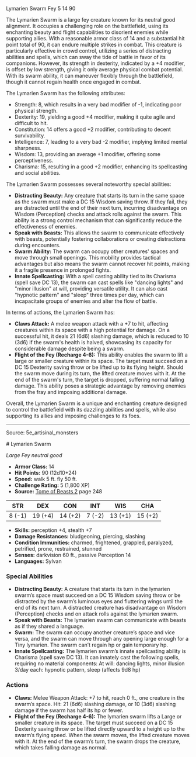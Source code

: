 <MonsterName/>Lymarien Swarm</MonsterName>
<CreatureType/>Fey</CreatureType>
<CR/>5</CR>
<AC/>14</AC>
<HP/>90</HP>
<summary>The Lymarien Swarm is a large fey creature known for its neutral good alignment. It occupies a challenging role on the battlefield, using its enchanting beauty and flight capabilities to disorient enemies while supporting allies. With a reasonable armor class of 14 and a substantial hit point total of 90, it can endure multiple strikes in combat. This creature is particularly effective in crowd control, utilizing a series of distracting abilities and spells, which can sway the tide of battle in favor of its companions. However, its strength in dexterity, indicated by a +4 modifier, is offset by low strength, giving it only average physical combat potential. With its swarm ability, it can maneuver flexibly through the battlefield, though it cannot regain health once engaged in combat.</summary>

<detail>

The Lymarien Swarm has the following attributes:
- Strength: 8, which results in a very bad modifier of -1, indicating poor physical strength.
- Dexterity: 19, yielding a good +4 modifier, making it quite agile and difficult to hit.
- Constitution: 14 offers a good +2 modifier, contributing to decent survivability.
- Intelligence: 7, leading to a very bad -2 modifier, implying limited mental sharpness.
- Wisdom: 13, providing an average +1 modifier, offering some perceptiveness.
- Charisma: 15, resulting in a good +2 modifier, enhancing its spellcasting and social abilities.

The Lymarien Swarm possesses several noteworthy special abilities:
- **Distracting Beauty:** Any creature that starts its turn in the same space as the swarm must make a DC 15 Wisdom saving throw. If they fail, they are distracted until the end of their next turn, incurring disadvantage on Wisdom (Perception) checks and attack rolls against the swarm. This ability is a strong control mechanism that can significantly reduce the effectiveness of enemies.
- **Speak with Beasts:** This allows the swarm to communicate effectively with beasts, potentially fostering collaborations or creating distractions during encounters.
- **Swarm Ability:** The swarm can occupy other creatures' spaces and move through small openings. This mobility provides tactical advantages but also means the swarm cannot recover hit points, making it a fragile presence in prolonged fights.
- **Innate Spellcasting:** With a spell casting ability tied to its Charisma (spell save DC 13), the swarm can cast spells like "dancing lights" and "minor illusion" at will, providing versatile utility. It can also cast "hypnotic pattern" and "sleep" three times per day, which can incapacitate groups of enemies and alter the flow of battle.

In terms of actions, the Lymarien Swarm has:
- **Claws Attack:** A melee weapon attack with a +7 to hit, affecting creatures within its space with a high potential for damage. On a successful hit, it deals 21 (6d6) slashing damage, which is reduced to 10 (3d6) if the swarm's health is halved, showcasing its capacity for considerable damage despite being a swarm.
- **Flight of the Fey (Recharge 4-6):** This ability enables the swarm to lift a large or smaller creature within its space. The target must succeed on a DC 15 Dexterity saving throw or be lifted up to its flying height. Should the swarm move during its turn, the lifted creature moves with it. At the end of the swarm's turn, the target is dropped, suffering normal falling damage. This ability poses a strategic advantage by removing enemies from the fray and imposing additional damage.

Overall, the Lymarien Swarm is a unique and enchanting creature designed to control the battlefield with its dazzling abilities and spells, while also supporting its allies and imposing challenges to its foes.</detail>



---

Source: 5e_artisinal_monsters

<statblock>
# Lymarien Swarm

*Large* *Fey* *neutral good*

- **Armor Class:** 14
- **Hit Points:** 90 (12d10+24)
- **Speed:** walk 5 ft. fly 50 ft.
- **Challenge Rating:** 5 (1,800 XP)
- **Source:** [Tome of Beasts 2](https://koboldpress.com/kpstore/product/tome-of-beasts-2-for-5th-edition) page 248

| STR | DEX | CON | INT | WIS | CHA |
| --- | --- | --- | --- | --- | --- |
| 8 (-1) | 19 (+4) | 14 (+2) | 7 (-2) | 13 (+1) | 15 (+2) |

- **Skills:** perception +4, stealth +7
- **Damage Resistances:** bludgeoning, piercing, slashing
- **Condition Immunities:** charmed, frightened, grappled, paralyzed, petrified, prone, restrained, stunned
- **Senses:** darkvision 60 ft., passive Perception 14
- **Languages:** Sylvan

### Special Abilities

- **Distracting Beauty:** A creature that starts its turn in the lymarien swarm’s space must succeed on a DC 15 Wisdom saving throw or be distracted by the swarm’s luminous eyes and fluttering wings until the end of its next turn. A distracted creature has disadvantage on Wisdom (Perception) checks and on attack rolls against the lymarien swarm.
- **Speak with Beasts:** The lymarien swarm can communicate with beasts as if they shared a language.
- **Swarm:** The swarm can occupy another creature’s space and vice versa, and the swarm can move through any opening large enough for a Tiny lymarien. The swarm can’t regain hp or gain temporary hp.
- **Innate Spellcasting:** The lymarien swarm’s innate spellcasting ability is Charisma (spell save DC 13). It can innately cast the following spells, requiring no material components:
At will: dancing lights, minor illusion
3/day each: hypnotic pattern, sleep (affects 9d8 hp)

### Actions

- **Claws:** Melee Weapon Attack: +7 to hit, reach 0 ft., one creature in the swarm’s space. Hit: 21 (6d6) slashing damage, or 10 (3d6) slashing damage if the swarm has half its hp or fewer.
- **Flight of the Fey (Recharge 4-6):** The lymarien swarm lifts a Large or smaller creature in its space. The target must succeed on a DC 15 Dexterity saving throw or be lifted directly upward to a height up to the swarm’s flying speed. When the swarm moves, the lifted creature moves with it. At the end of the swarm’s turn, the swarm drops the creature, which takes falling damage as normal.


</statblock>


